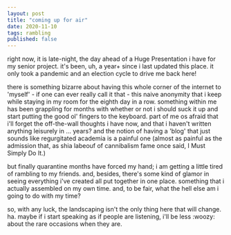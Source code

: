```yaml
---
layout: post
title: "coming up for air"
date: 2020-11-10
tags: rambling
published: false
---
```


right now, it is late-night, the day ahead of a Huge Presentation i have for my senior project. it's been, uh, a year+ since i last updated this place. it only took a pandemic and an election cycle to drive me back here!

there is something bizarre about having this whole corner of the internet to 'myself' - if one can ever really call it that - this naive anonymity that i keep while staying in my room for the eighth day in a row. something  within me has been grappling for months with whether or not i should suck it up and start putting the good ol' fingers to the keyboard. part of me os afraid that i'll forget the off-the-wall thoughts i have now, and that i haven't written anything leisurely in ... years? and the notion of having a 'blog' that just sounds like regurgitated academia is a painful one (almost as painful as the admission that, as shia labeouf of cannibalism fame once said, I Must Simply Do It.)

but finally quarantine months have forced my hand; i am getting a little tired of rambling to my friends. and, besides, there's some kind of glamor in seeing everything i've created all put together in one place. something that i actually assembled on my own time. and, to be fair, what the hell else am i going to do with my time?

so, with any luck, the landscaping isn't the only thing here that will change. ha. maybe if i start speaking as if people are listening, i'll be less :woozy: about the rare occasions when they are.